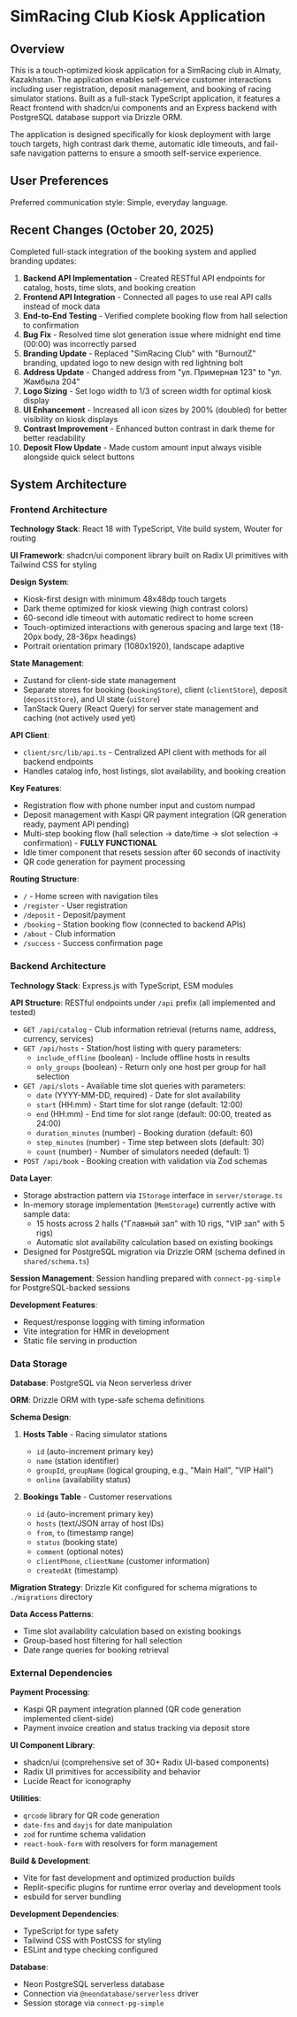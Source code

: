 # SimRacing Club Kiosk Application

## Overview

This is a touch-optimized kiosk application for a SimRacing club in Almaty, Kazakhstan. The application enables self-service customer interactions including user registration, deposit management, and booking of racing simulator stations. Built as a full-stack TypeScript application, it features a React frontend with shadcn/ui components and an Express backend with PostgreSQL database support via Drizzle ORM.

The application is designed specifically for kiosk deployment with large touch targets, high contrast dark theme, automatic idle timeouts, and fail-safe navigation patterns to ensure a smooth self-service experience.

## User Preferences

Preferred communication style: Simple, everyday language.

## Recent Changes (October 20, 2025)

Completed full-stack integration of the booking system and applied branding updates:
1. **Backend API Implementation** - Created RESTful API endpoints for catalog, hosts, time slots, and booking creation
2. **Frontend API Integration** - Connected all pages to use real API calls instead of mock data
3. **End-to-End Testing** - Verified complete booking flow from hall selection to confirmation
4. **Bug Fix** - Resolved time slot generation issue where midnight end time (00:00) was incorrectly parsed
5. **Branding Update** - Replaced "SimRacing Club" with "BurnoutZ" branding, updated logo to new design with red lightning bolt
6. **Address Update** - Changed address from "ул. Примерная 123" to "ул. Жамбыла 204"
7. **Logo Sizing** - Set logo width to 1/3 of screen width for optimal kiosk display
8. **UI Enhancement** - Increased all icon sizes by 200% (doubled) for better visibility on kiosk displays
9. **Contrast Improvement** - Enhanced button contrast in dark theme for better readability
10. **Deposit Flow Update** - Made custom amount input always visible alongside quick select buttons

## System Architecture

### Frontend Architecture

**Technology Stack**: React 18 with TypeScript, Vite build system, Wouter for routing

**UI Framework**: shadcn/ui component library built on Radix UI primitives with Tailwind CSS for styling

**Design System**: 
- Kiosk-first design with minimum 48x48dp touch targets
- Dark theme optimized for kiosk viewing (high contrast colors)
- 60-second idle timeout with automatic redirect to home screen
- Touch-optimized interactions with generous spacing and large text (18-20px body, 28-36px headings)
- Portrait orientation primary (1080x1920), landscape adaptive

**State Management**: 
- Zustand for client-side state management
- Separate stores for booking (`bookingStore`), client (`clientStore`), deposit (`depositStore`), and UI state (`uiStore`)
- TanStack Query (React Query) for server state management and caching (not actively used yet)

**API Client**: 
- `client/src/lib/api.ts` - Centralized API client with methods for all backend endpoints
- Handles catalog info, host listings, slot availability, and booking creation

**Key Features**:
- Registration flow with phone number input and custom numpad
- Deposit management with Kaspi QR payment integration (QR generation ready, payment API pending)
- Multi-step booking flow (hall selection → date/time → slot selection → confirmation) - **FULLY FUNCTIONAL**
- Idle timer component that resets session after 60 seconds of inactivity
- QR code generation for payment processing

**Routing Structure**:
- `/` - Home screen with navigation tiles
- `/register` - User registration
- `/deposit` - Deposit/payment
- `/booking` - Station booking flow (connected to backend APIs)
- `/about` - Club information
- `/success` - Success confirmation page

### Backend Architecture

**Technology Stack**: Express.js with TypeScript, ESM modules

**API Structure**: RESTful endpoints under `/api` prefix (all implemented and tested)
- `GET /api/catalog` - Club information retrieval (returns name, address, currency, services)
- `GET /api/hosts` - Station/host listing with query parameters:
  - `include_offline` (boolean) - Include offline hosts in results
  - `only_groups` (boolean) - Return only one host per group for hall selection
- `GET /api/slots` - Available time slot queries with parameters:
  - `date` (YYYY-MM-DD, required) - Date for slot availability
  - `start` (HH:mm) - Start time for slot range (default: 12:00)
  - `end` (HH:mm) - End time for slot range (default: 00:00, treated as 24:00)
  - `duration_minutes` (number) - Booking duration (default: 60)
  - `step_minutes` (number) - Time step between slots (default: 30)
  - `count` (number) - Number of simulators needed (default: 1)
- `POST /api/book` - Booking creation with validation via Zod schemas

**Data Layer**: 
- Storage abstraction pattern via `IStorage` interface in `server/storage.ts`
- In-memory storage implementation (`MemStorage`) currently active with sample data:
  - 15 hosts across 2 halls ("Главный зал" with 10 rigs, "VIP зал" with 5 rigs)
  - Automatic slot availability calculation based on existing bookings
- Designed for PostgreSQL migration via Drizzle ORM (schema defined in `shared/schema.ts`)

**Session Management**: Session handling prepared with `connect-pg-simple` for PostgreSQL-backed sessions

**Development Features**:
- Request/response logging with timing information
- Vite integration for HMR in development
- Static file serving in production

### Data Storage

**Database**: PostgreSQL via Neon serverless driver

**ORM**: Drizzle ORM with type-safe schema definitions

**Schema Design**:

1. **Hosts Table** - Racing simulator stations
   - `id` (auto-increment primary key)
   - `name` (station identifier)
   - `groupId`, `groupName` (logical grouping, e.g., "Main Hall", "VIP Hall")
   - `online` (availability status)

2. **Bookings Table** - Customer reservations
   - `id` (auto-increment primary key)
   - `hosts` (text/JSON array of host IDs)
   - `from`, `to` (timestamp range)
   - `status` (booking state)
   - `comment` (optional notes)
   - `clientPhone`, `clientName` (customer information)
   - `createdAt` (timestamp)

**Migration Strategy**: Drizzle Kit configured for schema migrations to `./migrations` directory

**Data Access Patterns**:
- Time slot availability calculation based on existing bookings
- Group-based host filtering for hall selection
- Date range queries for booking retrieval

### External Dependencies

**Payment Processing**: 
- Kaspi QR payment integration planned (QR code generation implemented client-side)
- Payment invoice creation and status tracking via deposit store

**UI Component Library**:
- shadcn/ui (comprehensive set of 30+ Radix UI-based components)
- Radix UI primitives for accessibility and behavior
- Lucide React for iconography

**Utilities**:
- `qrcode` library for QR code generation
- `date-fns` and `dayjs` for date manipulation
- `zod` for runtime schema validation
- `react-hook-form` with resolvers for form management

**Build & Development**:
- Vite for fast development and optimized production builds
- Replit-specific plugins for runtime error overlay and development tools
- esbuild for server bundling

**Development Dependencies**:
- TypeScript for type safety
- Tailwind CSS with PostCSS for styling
- ESLint and type checking configured

**Database**:
- Neon PostgreSQL serverless database
- Connection via `@neondatabase/serverless` driver
- Session storage via `connect-pg-simple`